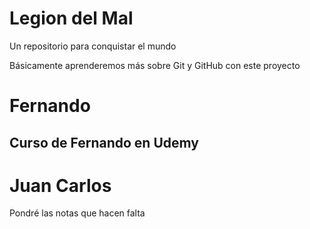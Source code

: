 # Legion del Mal
Un repositorio para conquistar el mundo

Básicamente aprenderemos más sobre Git y GitHub con este proyecto


# Fernando


## Curso de Fernando en Udemy


# Juan Carlos
Pondré las notas que hacen falta

